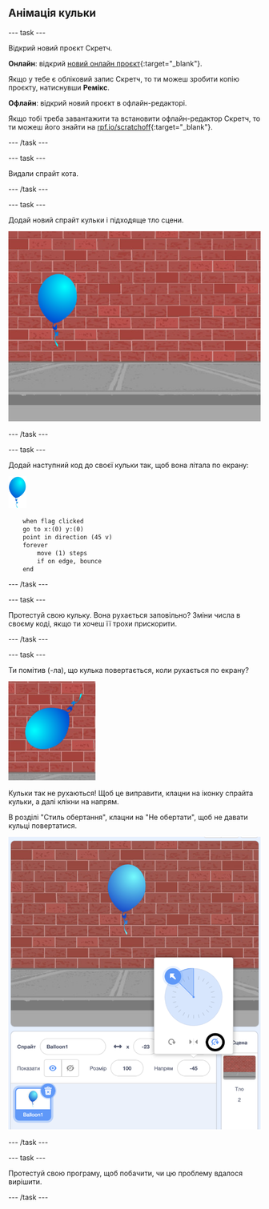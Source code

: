 ## Анімація кульки

--- task ---

Відкрий новий проєкт Скретч.

**Онлайн**: відкрий [новий онлайн проєкт](http://rpf.io/scratch-new){:target="_blank"}.

Якщо у тебе є обліковий запис Скретч, то ти можеш зробити копію проєкту, натиснувши **Ремікс**.

**Офлайн**: відкрий новий проєкт в офлайн-редакторі.

Якщо тобі треба завантажити та встановити офлайн-редактор Скретч, то ти можеш його знайти на [rpf.io/scratchoff](http://rpf.io/scratchoff){:target="_blank"}.

--- /task ---

--- task ---

Видали спрайт кота.

--- /task ---

--- task ---

Додай новий спрайт кульки і підходяще тло сцени.

![тло та спрайт кульки](images/balloons-balloon.png)

--- /task ---


--- task ---

Додай наступний код до своєї кульки так, щоб вона літала по екрану:

![спрайт кульки](images/balloon-sprite.png)

```blocks3
    when flag clicked
    go to x:(0) y:(0)
    point in direction (45 v)
    forever
        move (1) steps
        if on edge, bounce
    end
```

--- /task ---

--- task ---

Протестуй свою кульку. Вона рухається заповільно? Зміни числа в своєму коді, якщо ти хочеш її трохи прискорити.

--- /task ---

--- task ---

Ти помітив (-ла), що кулька повертається, коли рухається по екрану?

![кулька догори ногами](images/balloons-flip.png)

Кульки так не рухаються! Щоб це виправити, клацни на іконку спрайта кульки, а далі клікни на напрям.

В розділі "Стиль обертання", клацни на "Не обертати", щоб не давати кульці повертатися.

![параметри стилю обертання](images/balloons-lock-annotated.png)

--- /task ---

--- task ---

Протестуй свою програму, щоб побачити, чи цю проблему вдалося вирішити.

--- /task ---
